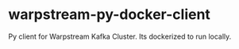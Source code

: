 # warpstream-py-docker-client
Py client for Warpstream Kafka Cluster. Its dockerized to run locally.
